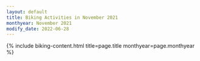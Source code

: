 ```yaml
---
layout: default
title: Biking Activities in November 2021
monthyear: November 2021
modify_date: 2022-06-28  
---
```


{% include biking-content.html title=page.title monthyear=page.monthyear %}